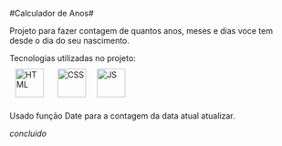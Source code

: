 #Calculador de Anos#

Projeto para fazer contagem de quantos anos, meses e dias voce tem desde o dia do seu nascimento.

Tecnologias utilizadas no projeto: <br>
<a href="https://www.html.com/" target="_blank"><img style="margin: 10px" src="https://upload.wikimedia.org/wikipedia/commons/thumb/6/61/HTML5_logo_and_wordmark.svg/2048px-HTML5_logo_and_wordmark.svg.png" alt="HTML" height="50" /></a>
<a href="https://www.css.com/" target="_blank"><img style="margin: 10px" src="https://upload.wikimedia.org/wikipedia/commons/thumb/d/d5/CSS3_logo_and_wordmark.svg/1200px-CSS3_logo_and_wordmark.svg.png" alt="CSS" height="50" /></a>
<a href="[https://www.css.com/](https://www.javascript.com/)" target="_blank"><img style="margin: 5px" src="https://theicom.org/wp-content/uploads/2016/03/js-logo.png" alt="JS" height="50" /></a>

Usado função Date para a contagem da data atual atualizar.

*concluido*
